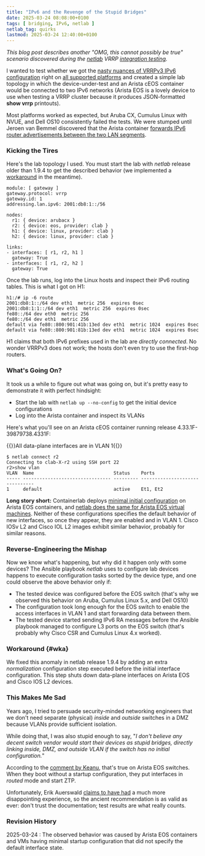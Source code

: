 ```yaml
---
title: "IPv6 and the Revenge of the Stupid Bridges"
date: 2025-03-24 08:08:00+0100
tags: [ bridging, IPv6, netlab ]
netlab_tag: quirks
lastmod: 2025-03-24 12:40:00+0100
---
```

_This blog post describes another "OMG, this cannot possibly be true" scenario discovered during the [netlab](https://netlab.tools/) VRRP [integration testing](https://tests.netlab.tools/)._

I wanted to test whether we got the [nasty nuances of VRRPv3 IPv6 configuration](/2025/01/cisco-vrrp3-ipv6-configuration/) right on [all supported platforms](https://netlab.tools/module/gateway/#platform-support) and created a simple lab topology in which the device-under-test and an Arista cEOS container would be connected to two IPv6 networks (Arista EOS is a lovely device to use when testing a VRRP cluster because it produces JSON-formatted **show vrrp** printouts).

Most platforms worked as expected, but Aruba CX, Cumulus Linux with NVUE, and Dell OS10 consistently failed the tests. We were stumped until Jeroen van Bemmel discovered that the Arista container [forwards IPv6 router advertisements between the two LAN segments](https://github.com/ipspace/netlab/issues/1821).
<!--more-->
### Kicking the Tires

Here's the lab topology I used. You must start the lab with _netlab_ release older than 1.9.4 to get the described behavior (we implemented a [workaround](#wka) in the meantime).

```
module: [ gateway ]
gateway.protocol: vrrp
gateway.id: 1
addressing.lan.ipv6: 2001:db8:1::/56

nodes:
  r1: { device: arubacx }
  r2: { device: eos, provider: clab }
  h1: { device: linux, provider: clab }
  h2: { device: linux, provider: clab }

links:
- interfaces: [ r1, r2, h1 ]
  gateway: True
- interfaces: [ r1, r2, h2 ]
  gateway: True
```

Once the lab runs, log into the Linux hosts and inspect their IPv6 routing tables. This is what I got on H1:

```
h1:/# ip -6 route
2001:db8:1::/64 dev eth1  metric 256  expires 0sec
2001:db8:1:1::/64 dev eth1  metric 256  expires 0sec
fe80::/64 dev eth0  metric 256
fe80::/64 dev eth1  metric 256
default via fe80::800:901:41b:13ed dev eth1  metric 1024  expires 0sec
default via fe80::800:901:81b:13ed dev eth1  metric 1024  expires 0sec
```

H1 claims that both IPv6 prefixes used in the lab are *directly connected*. No wonder VRRPv3 does not work; the hosts don't even try to use the first-hop routers.

### What's Going On?

It took us a while to figure out what was going on, but it's pretty easy to demonstrate it with perfect hindsight:

* Start the lab with `netlab up --no-config` to get the initial device configurations
* Log into the Arista container and inspect its VLANs

Here's what you'll see on an Arista cEOS container running release 4.33.1F-39879738.4331F:

{{<cc>}}All data-plane interfaces are in VLAN 1{{</cc>}}
```
$ netlab connect r2
Connecting to clab-X-r2 using SSH port 22
r2>show vlan
VLAN  Name                             Status    Ports
----- -------------------------------- --------- -------------------------------
1     default                          active    Et1, Et2
```

**Long story short:** Containerlab deploys [minimal initial configuration](https://github.com/srl-labs/containerlab/blob/main/nodes/ceos/ceos.cfg) on Arista EOS containers, and [netlab does the same for Arista EOS virtual machines](https://github.com/ipspace/netlab/blob/dev/netsim/install/libvirt/eos.txt). Neither of these configurations specifies the default behavior of new interfaces, so once they appear, they are enabled and in VLAN 1. Cisco IOSv L2 and Cisco IOL L2 images exhibit similar behavior, probably for similar reasons.

### Reverse-Engineering the Mishap

Now we know what's happening, but why did it happen only with some devices? The Ansible playbook _netlab_ uses to configure lab devices happens to execute configuration tasks sorted by the device type, and one could observe the above behavior only if:

* The tested device was configured before the EOS switch (that's why we observed this behavior on Aruba, Cumulus Linux 5.x, and Dell OS10)
* The configuration took long enough for the EOS switch to enable the access interfaces in VLAN 1 and start forwarding data between them.
* The tested device started sending IPv6 RA messages before the Ansible playbook managed to configure L3 ports on the EOS switch (that's probably why Cisco CSR and Cumulus Linux 4.x worked).

### Workaround {#wka}

We fixed this anomaly in netlab release 1.9.4 by adding an extra *normalization* configuration step executed before the initial interface configuration. This step shuts down data-plane interfaces on Arista EOS and Cisco IOS L2 devices.

### This Makes Me Sad

Years ago, I tried to persuade security-minded networking engineers that we don't need separate (physical) *inside* and *outside* switches in a DMZ because VLANs provide sufficient isolation.

While doing that, I was also stupid enough to say, "_I don't believe any decent switch vendor would start their devices as stupid bridges, directly linking inside, DMZ, and outside VLAN if the switch has no initial configuration._"

According to the [comment by Keanu](https://blog.ipspace.net/2025/03/stupid-bridges-strike-again/#2577), that's true on Arista EOS switches. When they boot without a startup configuration, they put interfaces in *routed* mode and start ZTP.

Unfortunately, Erik Auerswald [claims to have had](https://blog.ipspace.net/2025/03/stupid-bridges-strike-again/#2575) a much more disappointing experience, so the ancient recommendation is as valid as ever: don't trust the documentation; test results are what really counts.

### Revision History

2025-03-24
: The observed behavior was caused by Arista EOS containers and VMs having minimal startup configuration that did not specify the default interface state.
